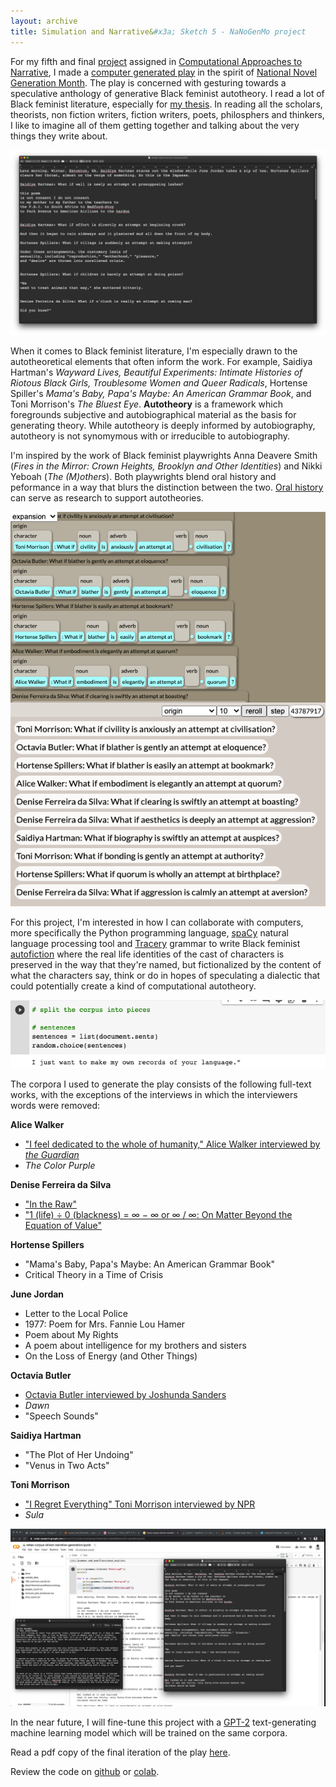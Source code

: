 ```yaml
---
layout: archive
title: Simulation and Narrative&#x3a; Sketch 5 - NaNoGenMo project
---
```

For my fifth and final [project](http://catn.decontextualize.com/schedule/) assigned in [Computational Approaches to Narrative](http://catn.decontextualize.com), I made a [computer generated play](../../assets/img/blog/bft.pdf) in the spirit of [National Novel Generation Month](https://github.com/dariusk/NaNoGenMo). The play is concerned with gesturing towards a speculative anthology of generative Black feminist autotheory. I read a lot of Black feminist literature, especially for [my thesis](../m4sp.html). In reading all the scholars, theorists, non fiction writers, fiction writers, poets, philosphers and thinkers, I like to imagine all of them getting together and talking about the very things they write about. 

![A screenshot. Sorry for the terrible alt text. Please nudge me to fix this.](/assets/img/blog/black-feminist-autotheory0.png)

When it comes to Black feminist literature, I'm especially drawn to the autotheoretical elements that often inform the work. For example, Saidiya Hartman's _Wayward Lives, Beautiful Experiments: Intimate Histories of Riotous Black Girls, Troublesome Women and Queer Radicals_, Hortense Spiller's _Mama's Baby, Papa's Maybe: An American Grammar Book_, and Toni Morrison's _The Bluest Eye_. **Autotheory** is a framework which foregrounds subjective and autobiographical material as the basis for generating theory. While autotheory is deeply informed by autobiography, autotheory is not synomymous with or irreducible to autobiography. 

I'm inspired by the work of Black feminist playwrights Anna Deavere Smith (_Fires in the Mirror: Crown Heights, Brooklyn and Other Identities_) and Nikki Yeboah (_The (M)others_). Both playwrights blend oral history and peformance in a way that blurs the distinction between the two. [Oral history](https://en.wikipedia.org/wiki/Oral_history) can serve as research to support autotheories. 

![A screenshot. Sorry for the terrible alt text. Please nudge me to fix this.](/assets/img/blog/black-feminist-autotheory1.png)

For this project, I'm interested in how I can collaborate with computers, more specifically the Python programming language, [spaCy](https://spacy.io/) natural language processing tool and [Tracery](https://tracery.io/) grammar to write Black feminist [autofiction](https://en.wikipedia.org/wiki/Autofiction) where the real life identities of the cast of characters is preserved in the way that they're named, but fictionalized by the content of what the characters say, think or do in hopes of speculating a dialectic that could potentially create a kind of computational autotheory.

![A screenshot. Sorry for the terrible alt text. Please nudge me to fix this.](/assets/img/blog/black-feminist-autotheory3.png)

The corpora I used to generate the play consists of the following full-text works, with the exceptions of the interviews in which the interviewers words were removed:

__Alice Walker__ 
- ["I feel dedicated to the whole of humanity," Alice Walker interviewed by _the Guardian_](https://www.theguardian.com/books/2013/mar/09/alice-walker-beauty-in-truth-interview)
- _The Color Purple_ 

__Denise Ferreira da Silva__ 
- ["In the Raw"](https://www.e-flux.com/journal/93/215795/in-the-raw/)
- ["1 (life) ÷ 0 (blackness) = ∞ − ∞ or ∞ / ∞: On Matter Beyond the Equation of Value"](https://www.e-flux.com/journal/79/94686/1-life-0-blackness-or-on-matter-beyond-the-equation-of-value/)

__Hortense Spillers__ 
- "Mama's Baby, Papa's Maybe: An American Grammar Book"
- Critical Theory in a Time of Crisis

__June Jordan__ 
- Letter to the Local Police
- 1977: Poem for Mrs. Fannie Lou Hamer 
- Poem about My Rights
- A poem about intelligence for my brothers and sisters
- On the Loss of Energy (and Other Things)

__Octavia Butler__ 
- [Octavia Butler interviewed by Joshunda Sanders](https://medium.com/@joshunda/an-interview-with-octavia-butler-2004-8933300df98a)
- _Dawn_
- "Speech Sounds"

__Saidiya Hartman__ 
- "The Plot of Her Undoing"
- "Venus in Two Acts" 

__Toni Morrison__ 
- ["I Regret Everything" Toni Morrison interviewed by NPR](https://www.npr.org/2015/08/24/434132724/i-regret-everything-toni-morrison-looks-back-on-her-personal-life)
- _Sula_

![A screenshot. Sorry for the terrible alt text. Please nudge me to fix this.](/assets/img/blog/black-feminist-autotheory4.png)

In the near future, I will fine-tune this project with a [GPT-2](https://en.wikipedia.org/wiki/OpenAI#GPT-2) text-generating machine learning model which will be trained on the same corpora.

Read a pdf copy of the final iteration of the play [here](../../assets/img/blog/bft.pdf).

Review the code on [github](https://github.com/netanoir/material-of-language/blob/master/black_feminist_aitextgen.ipynb) or [colab](https://colab.research.google.com/drive/1fHGA61qOTrkYn-UMOnaNg-rSpbI_8tpx?usp=sharing).

